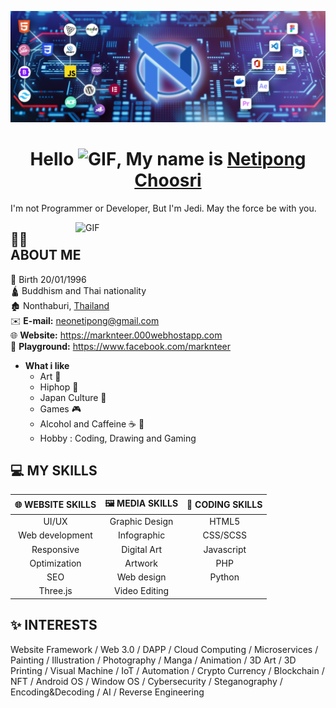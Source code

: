 <img src="Tools(Custom).png" width="1200"> <br>

<h1 align="center">Hello <img src="https://raw.githubusercontent.com/MartinHeinz/MartinHeinz/master/wave.gif" width="30" alt="GIF">, My name is <ins>Netipong Choosri</ins></h1>

<span align="center">I'm not Programmer or Developer, But I'm Jedi. May the force be with you.</span>
<div>
<img hight="400" width="400" alt="GIF" align="right" src="https://media.giphy.com/media/xBAreNGk5DapO/giphy.gif">
</div>

## 🙋‍♂️ ABOUT ME

👶 Birth 20/01/1996 <br> 
🛕 Buddhism and Thai nationality <br>
🏚️ Nonthaburi, [Thailand](https://www.google.com/maps/place/thailand) <br>
✉️ **E-mail:** neonetipong@gmail.com <br>
🌐 **Website:** https://marknteer.000webhostapp.com <br>
🎌 **Playground:** https://www.facebook.com/marknteer

* **What i like**
  - Art 🎨 
  - Hiphop 🤸
  - Japan Culture 👹
  - Games 🎮
  - Alcohol and Caffeine ☕️ 🍺
  - Hobby : Coding, Drawing and Gaming

## 💻 MY SKILLS

| 🌐 WEBSITE SKILLS | 🖼️ MEDIA SKILLS | 📃 CODING SKILLS |
|:----------:|:-------------:|:------:|
| UI/UX | Graphic Design | HTML5 |
| Web development | Infographic   | CSS/SCSS |
| Responsive | Digital Art | Javascript |
| Optimization | Artwork | PHP |
| SEO | Web design | Python |
| Three.js | Video Editing |

## ✨ INTERESTS

Website Framework / Web 3.0 / DAPP / Cloud Computing / Microservices / Painting / Illustration / Photography / Manga / Animation / 3D Art / 3D Printing / Visual Machine / IoT /  Automation / Crypto Currency / Blockchain / NFT / Android OS / Window OS / Cybersecurity / Steganography / Encoding&Decoding / AI / Reverse Engineering
